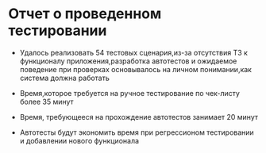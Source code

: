 # Отчет о проведенном тестировании

* Удалось реализовать 54 тестовых сценария,из-за отсутствия ТЗ к функционалу приложения,разработка автотестов и ожидаемое поведение при проверках основывалось на личном понимании,как система должна работать

* Время,которое требуется на ручное тестирование по чек-листу более 35 минут
  
* Время, требующееся на прохождение автотестов занимает 20 минут

* Автотесты будут экономить время при регрессионом тестировании и добавлении нового функционала
